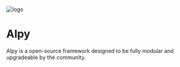 ![logo](https://user-images.githubusercontent.com/68387582/146513119-c273cd80-d061-4c49-ae01-59ce25b49029.jpg)
# AIpy

AIpy is a open-source framework designed to be fully modular and upgradeable by the community. 
